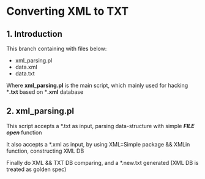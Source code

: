 # Converting XML to TXT
## 1. Introduction
This branch containing with files below:
+ xml_parsing.pl
+ data.xml
+ data.txt

Where **xml_parsing.pl** is the main script, which mainly used for hacking ***.txt** based on ***.xml** database

## 2. xml_parsing.pl
This script accepts a *.txt as input, parsing data-structure with simple ***FILE open*** function

It also accepts a *.xml as input, by using XML::Simple package && XMLin function, constructing XML DB

Finally do XML && TXT DB comparing, and a *.new.txt generated (XML DB is treated as golden spec)
